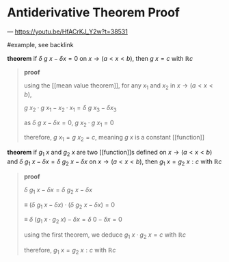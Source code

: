 # Antiderivative Theorem Proof

&mdash; <https://youtu.be/HfACrKJ_Y2w?t=38531>

#example, see backlink

**theorem** if $\delta\ g\ x - \delta x = 0$ on $x \rightarrow (a < x < b)$, then $g\ x = c$ with $\mathbb R c$

> **proof**
>
> using the [[mean value theorem]], for any $x_1$ and $x_2$ in $x \rightarrow (a < x < b)$,
>
> $g\ x_2 \cdot g\ x_1 - x_2 \cdot x_1 = \delta\ g\ x_3 - \delta x_3$
>
> as $\delta\ g\ x - \delta x = 0$, $g\ x_2 \cdot g\ x_1 = 0$
>
> therefore, $g\ x_1 = g\ x_2 = c$, meaning $g\ x$ is a constant [[function]]

**theorem** if $g_1\ x$ and $g_2\ x$ are two [[function]]s defined on $x \rightarrow (a < x < b)$ and $\delta\ g_1\ x - \delta x = \delta\ g_2\ x - \delta x$ on $x \rightarrow (a < x < b)$, then $g_1\ x = g_2\ x : c$ with $\mathbb R c$

> **proof**
>
> $\delta\ g_1\ x - \delta x = \delta\ g_2\ x - \delta x$
>
> $\equiv\ (\delta\ g_1\ x - \delta x) \cdot (\delta\ g_2\ x - \delta x) = 0$
>
> $\equiv\ \delta\ (g_1\ x \cdot g_2\ x) - \delta x = \delta\ 0 - \delta x = 0$
>
> using the first theorem, we deduce $g_1\ x \cdot g_2\ x = c$ with $\mathbb R c$
>
> therefore, $g_1\ x = g_2\ x : c$ with $\mathbb R c$
